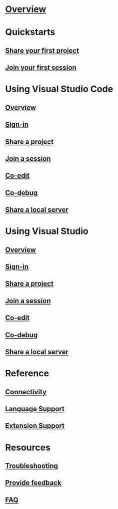 # [Overview](index.md)
# Quickstarts
## [Share your first project](quickstart/share.md)
## [Join your first session](quickstart/join.md)
# Using Visual Studio Code
## [Overview](use/vscode.md)
## [Sign-in](use/vscode.md#sign-in)
## [Share a project](use/vscode.md#share-a-project)
## [Join a session](use/vscode.md#join-a-collaboration-session)
## [Co-edit](use/vscode.md#co-editing)
## [Co-debug](use/vscode.md#co-debuging)
## [Share a local server](use/vscode.md#share-a-local-server)
# Using Visual Studio
## [Overview](use/vs.md)
## [Sign-in](use/vs.md#sign-in)
## [Share a project](use/vs.md#share-a-project)
## [Join a session](use/vs.md#join-a-collaboration-session)
## [Co-edit](use/vs.md#co-editing)
## [Co-debug](use/vs.md#co-debuging)
## [Share a local server](use/vs.md#share-a-local-server)
# Reference
## [Connectivity](reference/connectivity.md)
## [Language Support](reference/platform-support.md)
## [Extension Support](reference/extensions.md)
# Resources
## [Troubleshooting](troubleshooting.md)
## [Provide feedback](support.md)
## [FAQ](https://aka.ms/vsls-faq)
